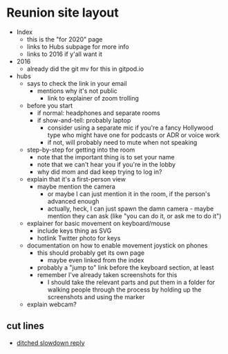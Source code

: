 # Reunion site layout

- Index
  - this is the "for 2020" page
  - links to Hubs subpage for more info
  - links to 2016 if y'all want it
- 2016
  - already did the git mv for this in gitpod.io
- hubs
  - says to check the link in your email
    - mentions why it's not public
      - link to explainer of zoom trolling
  - before you start
    - if normal: headphones and separate rooms
    - if show-and-tell: probably laptop
      - consider using a separate mic if you're a fancy Hollywood type who might have one for podcasts or ADR or voice work
      - if not, will probably need to mute when not speaking
  - step-by-step for getting into the room
    - note that the important thing is to set your name
    - note that we can't hear you if you're in the lobby
    - why did mom and dad keep trying to log in?
  - explain that it's a first-person view
    - maybe mention the camera
      - or maybe I can just mention it in the room, if the person's advanced enough
      - actually, heck, I can just spawn the damn camera - maybe mention they can ask (like "you can do it, or ask me to do it")
  - explainer for basic movement on keyboard/mouse
    - include keys thing as SVG
    - hotlink Twitter photo for keys
  - documentation on how to enable movement joystick on phones
    - this should probably get its own page
      - maybe even linked from the index
    - probably a "jump to" link before the keyboard section, at least
    - remember I've already taken screenshots for this
      - I should take the relevant parts and put them in a folder for walking people through the process by holding up the screenshots and using the marker
  - explain webcam?

## cut lines

- [ditched slowdown reply](9b0a2564-e051-40bb-82e0-ff5449cf534b.md)
